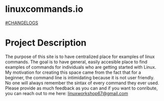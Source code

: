 # linuxcommands.io

[#CHANGELOGS](changelogs.md)

# Project Description
The purpose of this site is to have centralized place for examples of linux commands. The goal is to have general, easily accesible place to find examples of commands for individuals who are getting  started with Linux. My motivation for creating this space came from the fact that for a beginner, the command line is intimidating because it is not user friendly. No one will always remember the sintax of every command they ever used. Please provide as much feedback as you can and if you want to conribute, you can reach out to me here: linuxworkshop67@gmail.com

